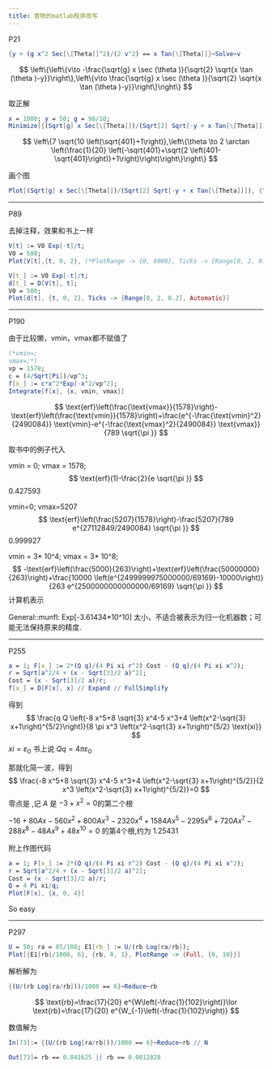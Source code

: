 ```yaml
---
title: 普物的matlab程序改写
---
```


P21

```mathematica
{y + (g x^2 Sec[\[Theta]]^2)/(2 v^2) == x Tan[\[Theta]]}~Solve~v
```

$$
\left\{\left\{v\to -\frac{\sqrt{g} x \sec (\theta )}{\sqrt{2} \sqrt{x \tan (\theta )-y}}\right\},\left\{v\to \frac{\sqrt{g} x \sec (\theta )}{\sqrt{2} \sqrt{x \tan (\theta )-y}}\right\}\right\}
$$

取正解

```mathematica
x = 1000; y = 50; g = 98/10;
Minimize[{(Sqrt[g] x Sec[\[Theta]])/(Sqrt[2] Sqrt[-y + x Tan[\[Theta]]]), 0 < \[Theta] < Pi/2}, \[Theta]] // FullSimplify // ToRadicals
```

$$
\left\{7 \sqrt{10 \left(\sqrt{401}+1\right)},\left\{\theta \to 2 \arctan \left(\frac{1}{20} \left(-\sqrt{401}+\sqrt{2 \left(401-\sqrt{401}\right)}+1\right)\right)\right\}\right\}
$$

画个图

```mathematica
Plot[(Sqrt[g] x Sec[\[Theta]])/(Sqrt[2] Sqrt[-y + x Tan[\[Theta]]]), {\[Theta], 0, Pi/2}]
```

------

P89

去掉注释，效果和书上一样

```mathematica
V[t] := V0 Exp[-t]/t;
V0 = 500;
Plot[V[t],{t, 0, 2}, (*PlotRange -> {0, 6000}, Ticks -> {Range[0, 2, 0.2], Range[0, 6000, 2000]}*)]
```

```mathematica
V[t_] := V0 Exp[-t]/t;
d[t_] = D[V[t], t];
V0 = 500;
Plot[d[t], {t, 0, 2}, Ticks -> {Range[0, 2, 0.2], Automatic}]
```

------

P190

由于比较懒，vmin，vmax都不赋值了

```mathematica
(*vmin=;
vmax=;*)
vp = 1578;
c = (4/Sqrt[Pi])/vp^3;
f[x_] := c*x^2*Exp[-x^2/vp^2];
Integrate[f[x], {x, vmin, vmax}]
```

$$
\text{erf}\left(\frac{\text{vmax}}{1578}\right)-\text{erf}\left(\frac{\text{vmin}}{1578}\right)+\frac{e^{-\frac{\text{vmin}^2}{2490084}} \text{vmin}-e^{-\frac{\text{vmax}^2}{2490084}} \text{vmax}}{789 \sqrt{\pi }}
$$

取书中的例子代入

vmin = 0; vmax = 1578;
$$
\text{erf}(1)-\frac{2}{e \sqrt{\pi }}
$$
 $0.427593$

vmin=0; vmax=5207
$$
\text{erf}\left(\frac{5207}{1578}\right)-\frac{5207}{789 e^{27112849/2490084} \sqrt{\pi }}
$$
$0.999927$

vmin = 3* 10^4;
vmax = 3* 10^8;
$$
-\text{erf}\left(\frac{5000}{263}\right)+\text{erf}\left(\frac{50000000}{263}\right)+\frac{10000 \left(e^{2499999975000000/69169}-10000\right)}{263 e^{2500000000000000/69169} \sqrt{\pi }}
$$
计算机表示

General::munfl: Exp[-3.61434*10^10] 太小，不适合被表示为归一化机器数；可能无法保持原来的精度.

------

P255

```mathematica
a = 1; F[x_] := 2*(Q q)/(4 Pi xi r^2) Cost - (Q q)/(4 Pi xi x^2);
r = Sqrt[a^2/4 + (x - Sqrt[3]/2 a)^2];
Cost = (x - Sqrt[3]/2 a)/r;
f[x_] = D[F[x], x] // Expand // FullSimplify
```

得到
$$
\frac{q Q \left(-8 x^5+8 \sqrt{3} x^4-5 x^3+4 \left(x^2-\sqrt{3} x+1\right)^{5/2}\right)}{8 \pi  x^3 \left(x^2-\sqrt{3} x+1\right)^{5/2} \text{xi}}
$$
$xi= \varepsilon _0$ 书上说 $Qq=4\pi \varepsilon _0$

那就化简一波，得到
$$
\frac{-8 x^5+8 \sqrt{3} x^4-5 x^3+4 \left(x^2-\sqrt{3} x+1\right)^{5/2}}{2 x^3 \left(x^2-\sqrt{3} x+1\right)^{5/2}}=0
$$
零点是 ,记 $A​$ 是 $-3+x^2=0​$ 的第二个根

$-16 + 80 Ax- 560 x^2 + 800 Ax^3 - 2320 x^4 + 1584 A x^5 - 2295x^6 + 720A x^7 - 288 x^8 - 48 A x^9 + 48 x^{10} =0$ 的第4个根,约为 $1.25431$

附上作图代码

```mathematica
a = 1; F[x_] := 2*(Q q)/(4 Pi xi r^2) Cost - (Q q)/(4 Pi xi x^2);
r = Sqrt[a^2/4 + (x - Sqrt[3]/2 a)^2];
Cost = (x - Sqrt[3]/2 a)/r;
Q = 4 Pi xi/q;
Plot[F[x], {x, 0, 4}]
```

So easy

------

P297

```mathematica
U = 50; ra = 85/100; E1[rb_] := U/(rb Log[ra/rb]);
Plot[{E1[rb]/1000, 6}, {rb, 0, 1}, PlotRange -> {Full, {0, 10}}]
```

解析解为

```mathematica
{(U/(rb Log[ra/rb]))/1000 == 6}~Reduce~rb
```

$$
\text{rb}=\frac{17}{20} e^{W\left(-\frac{1}{102}\right)}\lor \text{rb}=\frac{17}{20} e^{W_{-1}\left(-\frac{1}{102}\right)}
$$

数值解为

```mathematica
In[73]:= {(U/(rb Log[ra/rb]))/1000 == 6}~Reduce~rb // N

Out[73]= rb == 0.841625 || rb == 0.0012828
```